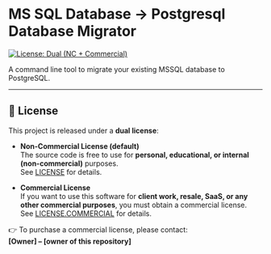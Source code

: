 # MS SQL Database -> Postgresql Database Migrator

[![License: Dual (NC + Commercial)](https://img.shields.io/badge/license-dual--license-blueviolet.svg)](./LICENSE)

A command line tool to migrate your existing MSSQL database to PostgreSQL.

---

## 📜 License

This project is released under a **dual license**:

- **Non-Commercial License (default)**  
  The source code is free to use for **personal, educational, or internal (non-commercial)** purposes.  
  See [LICENSE](./LICENSE) for details.  

- **Commercial License**  
  If you want to use this software for **client work, resale, SaaS, or any other commercial purposes**, you must obtain a commercial license.  
  See [LICENSE.COMMERCIAL](./LICENSE.COMMERCIAL) for details.  

👉 To purchase a commercial license, please contact:  
**[Owner] – [owner of this repository]**
